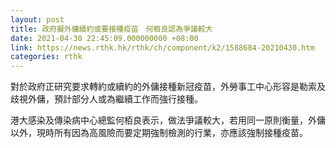 ```yaml
---
layout: post
title: 政府擬外傭續約或要接種疫苗　何栢良認為爭議較大
date: 2021-04-30 22:45:09.000000000 +08:00
link: https://news.rthk.hk/rthk/ch/component/k2/1588684-20210430.htm
categories: rthk
---
```


對於政府正研究要求轉約或續約的外傭接種新冠疫苗，外勞事工中心形容是勒索及歧視外傭，預計部分人或為繼續工作而強行接種。

港大感染及傳染病中心總監何栢良表示，做法爭議較大，若用同一原則衡量，外傭以外，現時所有因為高風險而要定期強制檢測的行業，亦應該強制接種疫苗。
